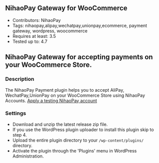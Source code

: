 ## NihaoPay Gateway for WooCommerce
* Contributors: NihaoPay
* Tags: nihaopay,alipay,wechatpay,unionpay,ecommerce, payment gateway, wordpress, woocommerce
* Requires at least: 3.5
* Tested up to: 4.7

## NihaoPay Gateway for accepting payments on your WooCommerce Store.

### Description

The NihaoPay Payment plugin helps you to accept AliPay, WechatPay,UnionPay on your WooCommerce Store using NihaoPay Accounts. [Apply a testing NihaoPay account](https://www.nihaopay.com/apply)

### Settings

* Download and unzip the latest release zip file.
* If you use the WordPress plugin uploader to install this plugin skip to step 4.
* Upload the entire plugin directory to your `/wp-content/plugins/` directory.
* Activate the plugin through the 'Plugins' menu in WordPress Administration.

